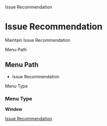
Issue Recommendation
# Issue Recommendation


Maintain Issue Recommendation

Menu Path
## Menu Path



- Issue Recommendation

Menu Type
### Menu Type

**Window**


[Issue Recommendation](functional-guide/window/window-issue-recommendation.md)